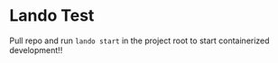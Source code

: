 # Lando Test

Pull repo and run `lando start` in the project root to start containerized development!!
